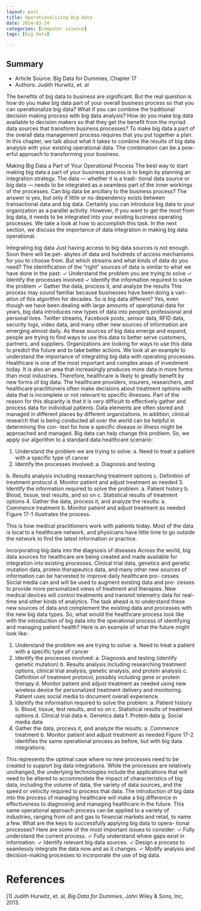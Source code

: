 ```yaml
---
layout: post
title: Operationalizing Big Data 
date: 2014-03-24
categories: [computer science]
tags: [big data]

---
```


## Summary

* Article Source: Big Data for Dummies, Chapter 17  
* Authors: Judith Hurwitz, et. al


The benefits of big data to business are significant. But the real questionis how do you make big data part of your overall business process so that you can operationalize big data? What if you can combine the traditional decision making process with big data analysis? How do you make big data available to decision makers so that they get the benefit from the myriad data sources that transform business processes? To make big data a part of the overall data management process requires that you put together a plan. In this chapter, we talk about what it takes to combine the results of big data analysis with your existing operational data. The combination can be a pow- erful approach to transforming your business.Making Big Data a Part of Your Operational ProcessThe best way to start making big data a part of your business process is to begin by planning an integration strategy. The data — whether it is a tradi- tional data source or big data — needs to be integrated as a seamless part of the inner workings of the processes.Can big data be ancillary to the business process? The answer is yes, but only if little or no dependency exists between transactional data and big data. Certainly you can introduce big data to your organization as a parallel activity. However, if you want to get the most from big data, it needs to be integrated into your existing business operating processes. We take a look at how to accomplish this task. In the next section, we discuss the importance of data integration in making big data operational.
Integrating big dataJust having access to big data sources is not enough. Soon there will be pet- abytes of data and hundreds of access mechanisms for you to choose from. But which streams and what kinds of data do you need? The identification of the “right” sources of data is similar to what we have done in the past:✓ Understand the problem you are trying to solve✓ Identify the processes involved✓ Identify the information required to solve the problem ✓ Gather the data, process it, and analyze the resultsThis process may sound familiar because businesses have been doing a vari- ation of this algorithm for decades. So is big data different? Yes, even though we have been dealing with large amounts of operational data for years, big data introduces new types of data into people’s professional and personal lives. Twitter streams, Facebook posts, sensor data, RFID data, security logs, video data, and many other new sources of information are emerging almost daily. As these sources of big data emerge and expand, people are trying to find ways to use this data to better serve customers, partners, and suppliers. Organizations are looking for ways to use this data to predict the future and to take better actions. We look at an example to understand the importance of integrating big data with operating processes.Healthcare is one of the most important and complex areas of investment today. It is also an area that increasingly produces more data in more forms than most industries. Therefore, healthcare is likely to greatly benefit bynew forms of big data. The healthcare providers, insurers, researchers, and healthcare practitioners often make decisions about treatment options with data that is incomplete or not relevant to specific illnesses. Part of the reason for this disparity is that it is very difficult to effectively gather and process data for individual patients. Data elements are often stored and managed in different places by different organizations. In addition, clinical research that is being conducted all over the world can be helpful in determining the con- text for how a specific disease or illness might be approached and managed. Big data can help change this problem.So, we apply our algorithm to a standard data healthcare scenario:1. Understand the problem we are trying to solve:a. Need to treat a patient with a specific type of cancer2. Identify the processes involved: a. Diagnosis and testing
b. Results analysis including researching treatment options c. Definition of treatment protocold. Monitor patient and adjust treatment as needed3. Identify the information required to solve the problem: a. Patient historyb. Blood, tissue, test results, and so onc. Statistical results of treatment options4. Gather the data, process it, and analyze the results:a. Commence treatmentb. Monitor patient and adjust treatment as neededFigure 17-1 illustrates the process.
This is how medical practitioners work with patients today. Most of the data is local to a healthcare network, and physicians have little time to go outside the network to find the latest information or practice.

Incorporating big data intothe diagnosis of diseasesAcross the world, big data sources for healthcare are being created and made available for integration into existing processes. Clinical trial data, genetics and genetic mutation data, protein therapeutics data, and many other new sources of information can be harvested to improve daily healthcare pro- cesses. Social media can and will be used to augment existing data and pro- cesses to provide more personalized views of treatment and therapies. New medical devices will control treatments and transmit telemetry data for real- time and other kinds of analytics. The task ahead is to understand these new sources of data and complement the existing data and processes with the new big data types.So, what would the healthcare process look like with the introduction of big data into the operational process of identifying and managing patient health? Here is an example of what the future might look like:1. Understand the problem we are trying to solve:a. Need to treat a patient with a specific type of cancer2. Identify the processes involved:a. Diagnosis and testing (identify genetic mutation)b. Results analysis including researching treatment options, clinical trial analysis, genetic analysis, and protein analysisc. Definition of treatment protocol, possibly including gene or protein therapyd. Monitor patient and adjust treatment as needed using new wireless device for personalized treatment delivery and monitoring. Patient uses social media to document overall experience.3. Identify the information required to solve the problem: a. Patient historyb. Blood, tissue, test results, and so on c. Statistical results of treatment options d. Clinical trial datae. Genetics dataf. Protein datag. Social media data4. Gather the data, process it, and analyze the results: a. Commence treatmentb. Monitor patient and adjust treatment as neededFigure 17-2 identifies the same operational process as before, but with big data integrations.
This represents the optimal case where no new processes need to be created to support big data integrations. While the processes are relatively unchanged, the underlying technologies include the applications that will need to be altered to accommodate the impact of characteristics of big data, including the volume of data, the variety of data sources, and the speed or velocity required to process that data.The introduction of big data into the process of managing healthcare will make a big difference in effectiveness to diagnosing and managing healthcare in the future. This same operational approach process can be applied to a variety of industries, ranging from oil and gas to financial markets and retail, to name a few. What are the keys to successfully applying big data to opera- tional processes? Here are some of the most important issues to consider:✓ Fully understand the current process.✓ Fully understand where gaps exist in information.✓ Identify relevant big data sources.✓ Design a process to seamlessly integrate the data now and as it changes.✓ Modify analysis and decision-making processes to incorporate the use of big data.

# References
[1] Judith Hurwitz, et. al, *Big Data for Dummies*, John Wiley & Sons, Inc, 2013.
